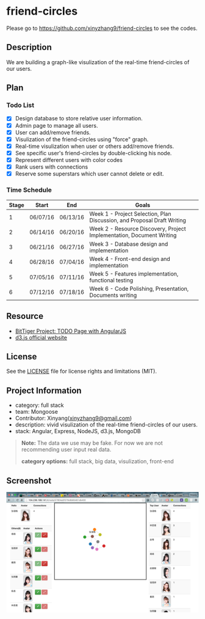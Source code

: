 # friend-circles
Please go to https://github.com/xinyzhang9/friend-circles to see the codes.
## Description
We are building a graph-like visulization of the real-time friend-circles of our users. 

## Plan

### Todo List
- [x] Design database to store relative user information.
- [x] Admin page to manage all users.
- [x] User can add/remove friends.
- [x] Visulization of the friend-circles using "force" graph.
- [x] Real-time visulization when user or others add/remove friends.
- [x] See specific user's friend-circles by double-clicking his node.
- [x] Represent different users with color codes
- [x] Rank users with connections
- [x] Reserve some superstars which user cannot delete or edit.

### Time Schedule

| Stage | Start  | End | Goals |
| ------------- | ------------- | ------------- | ------------- |
| 1 | 06/07/16  | 06/13/16  | Week 1 - Project Selection, Plan Discussion, and Proposal Draft Writing |
| 2 | 06/14/16  | 06/20/16  | Week 2 - Resource Discovery, Project Implementation, Document Writing  |
| 3 | 06/21/16  | 06/27/16  | Week 3 - Database design and implementation  |
| 4 | 06/28/16  | 07/04/16  | Week 4 - Front-end design and implementation  |
| 5 | 07/05/16  | 07/11/16  | Week 5 - Features implementation, functional testing  |
| 6 | 07/12/16  | 07/18/16  | Week 6 - Code Polishing, Presentation, Documents writing  |

## Resource
- [BitTiger Project: TODO Page with AngularJS](https://www.bittiger.io/microproject/KmcxazLmePpSm6XqY)
- [d3.js official website](https://d3js.org/)

## License
See the [LICENSE](LICENSE.md) file for license rights and limitations (MIT).

## Project Information
- category: full stack
- team: Mongoose
- Contributor: Xinyang(xinyzhang9@gmail.com)
- description: vivid visulization of the real-time friend-circles of our users. 
- stack: Angular, Express, NodeJS, d3.js, MongoDB

> **Note:** The data we use may be fake. For now we are not recommending user input real data.
>
>**category options:** 
>full stack, big data, visulization, front-end
>
## Screenshot
![alt tag](https://raw.githubusercontent.com/xinyzhang9/friend-circles/master/screenshot.png)

